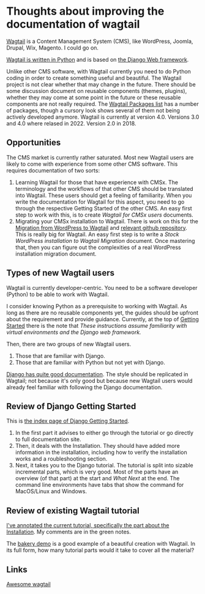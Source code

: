 # Thoughts about improving the documentation of wagtail

[Wagtail](https://wagtail.org/) is a Content Management System (CMS), like WordPress, Joomla, Drupal, Wix, Magento. I could go on.

[Wagtail is written in Python](https://github.com/wagtail) and is based on [the Django Web framework](https://www.djangoproject.com/). 

Unlike other CMS software, with Wagtail currently you need to do Python coding in order to create something useful and beautiful. The Wagtail project is not clear whether that may change in the future. There should be some discussion document on reusable components (themes, plugins), whether they may come at some point in the future or these reusable components are not really required. The [Wagtail Packages list](https://wagtail.org/packages/) has a number of packages, though a cursory look shows several of them not being actively developed anymore. Wagtail is currently at version 4.0. Versions 3.0 and 4.0 where relased in 2022. Version 2.0 in 2018.

## Opportunities

The CMS market is currently rather saturated. Most new Wagtail users are likely to come with experience from some other CMS software. This requires documentation of two sorts:
1. Learning Wagtail for those that have experience with CMSx. The terminology and the workflows of that other CMS should be translated into Wagtail. These users should get a feeling of familiarity. When you write the documentation for Wagtail for this aspect, you need to go through the respective Getting Started of the other CMS. An easy first step to work with this, is to create _Wagtail for CMSx users_ documents. 
1. Migrating your CMSx installation to Wagtail. There is work on this for the [Migration from WordPress to Wagtail](https://wagtail.org/blog/wordpress-to-wagtail-migration-kit/) and [relevant github repository](https://github.com/torchbox/wagtail-wordpress-import). This is really big for Wagtail. An easy first step is to write a _Stock WordPress installation to Wagtail Migration_ document. Once mastering that, then you can figure out the complexities of a real WordPress installation migration document.

## Types of new Wagtail users

Wagtail is currently developer-centric. You need to be a software developer (Python) to be able to work with Wagtail.

I consider knowing Python as a prerequisite to working with Wagtail. As long as there are no reusable components yet, the guides should be upfront about the requirement and provide guidance. Currently, at the top of [Getting Started](https://docs.wagtail.org/en/stable/getting_started/index.html) there is the note that _These instructions assume familiarity with virtual environments and the Django web framework._

Then, there are two groups of new Wagtail users.

1. Those that are familiar with Django.
2. Those that are familiar with Python but not yet with Django.

[Django has quite good documentation](https://www.djangoproject.com/start/). The style should be replicated in Wagtail; not because it's only good but because new Wagtail users would already feel familiar with following the Django documentation.

## Review of Django Getting Started

This is [the index page of Django Getting Started](https://www.djangoproject.com/start/).
1. In the first part it advises to either go through the tutorial or go directly to full documentation site.
2. Then, it deals with the Installation. They should have added more information in the installation, including how to verify the installation works and a roubleshooting section.
3. Next, it takes you to the Django tutorial. The tutorial is split into sizable incremental parts, which is very good. Most of the parts have an overview (of that part) at the start and _What Next_ at the end. The command line environments have tabs that show the command for MacOS/Linux and Windows.


## Review of existing Wagtail tutorial

[I've annotated the current tutorial, specifically the part about the Installation](https://simos.github.io/wagtail-documentation-by-simos/Your%20first%20Wagtail%20site%20%E2%80%94%20Wagtail%20Documentation%204.2.2%20documentation%20(4_9_2023%203_47_03%20PM).html). My comments are in the green notes. 

The [bakery demo](https://github.com/wagtail/bakerydemo) is a good example of a beautiful creation with Wagtail. In its full form, how many tutorial parts would it take to cover all the material? 

## Links

[Awesome wagtail](https://github.com/springload/awesome-wagtail)
